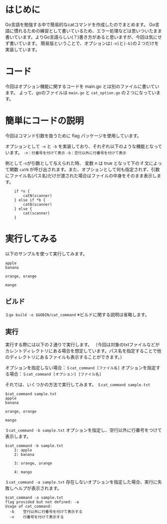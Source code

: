 # はじめに
Go言語を勉強する中で簡易的なcatコマンドを作成したのでまとめます。
Go言語に慣れるための練習として書いているため、エラー処理などは思いついたまま書いています。よりGo言語らしい(？)書き方があると思いますが、今回は気にせず書いています。
簡易版ということで、オプションは`[-n]`と`[-b]`の２つだけを実装しています。

# コード
今回はオプション機能に関するコードを main.go とは別のファイルに書いています。
よって、goのファイルは `main.go` と `cat_option.go` の２つになっています。

# 簡単にコードの説明
今回はコマンド引数を扱うために flag パッケージを使用しています。

オプションとして `-n` と `-b` を実装しており、それぞれ以下のような機能となっています。
`-n：行番号を付けて表示`
`-b：空行以外に行番号を付けて表示`

例として`-n`が引数として与えられた時、 変数 n は true となって下の if 文によって関数 `catN` が呼び出されます。また、オプションとして何も指定されず、引数にファイル名(パス名)だけが渡された場合はファイルの中身をそのまま表示します。
```
	if *n {
		catN(scanner)
	} else if *b {
		catB(scanner)
	} else {
		cat(scanner)
	}
```

# 実行してみる
以下のサンプルを使って実行してみます。
```sample.text
apple
banana

orange, orange

mango
```

## ビルド
`＄go build -o $GOBIN/cat_command`
※ビルドに関する説明は省略します。

## 実行
実行する際には以下の２通りで実行します。
（今回は対象のtxtファイルなどがカレントディレクトリにある場合を想定しています。パス名を指定することで他のディレクトリにあるファイルも表示することができます。）

オプションを指定しない場合：`＄cat_command [ファイル名]`
オプションを指定する場合：`＄cat_command [オプション] [ファイル名]`

それでは、いくつかの方法で実行してみます。
`＄cat_command sample.txt`
```
$cat_command sample.txt
apple
banana

orange, orange

mango
```

`＄cat_command -b sample.txt`
オプションを指定し、空行以外に行番号をつけて表示します。
```
$cat_command -b sample.txt
    1: apple
    2: banana

    3: orange, orange

    4: mango
```
`＄cat_command -a sample.txt`
存在しないオプションを指定した場合、実行に失敗しヘルプが表示されます。
```
$cat_command -a sample.txt
flag provided but not defined: -a
Usage of cat_command:
  -b    空行以外に行番号を付けて表示する
  -n    行番号を付けて表示する
```
